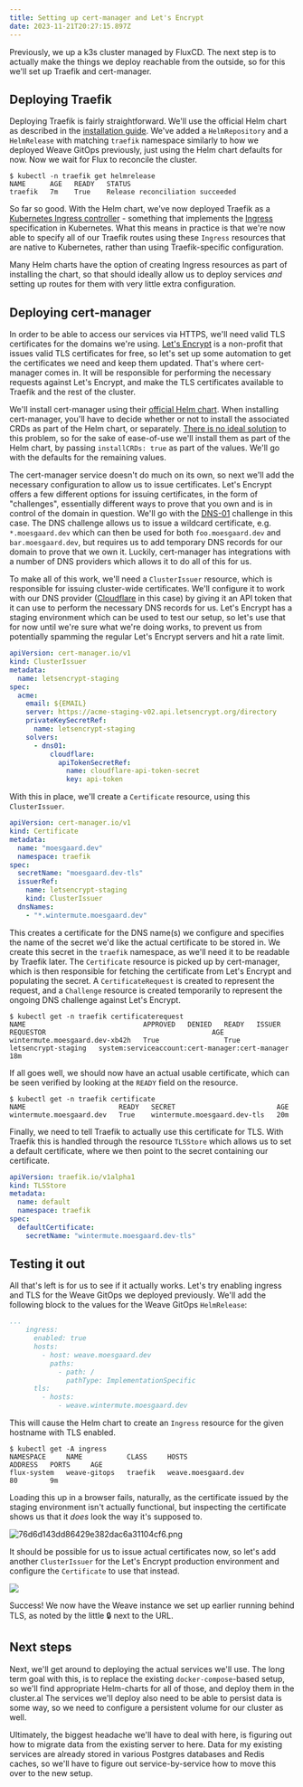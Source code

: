 ```yaml
---
title: Setting up cert-manager and Let's Encrypt
date: 2023-11-21T20:27:15.897Z
---
```

Previously, we up a k3s cluster managed by FluxCD. The next step is to actually make the things we deploy reachable from the outside, so for this we'll set up Traefik and cert-manager.

## Deploying Traefik

Deploying Traefik is fairly straightforward. We'll use the official Helm chart as described in the [installation guide](https://doc.traefik.io/traefik/getting-started/install-traefik/#use-the-helm-chart). 
We've added a `HelmRepository` and a `HelmRelease` with matching `traefik` namespace similarly to how we deployed Weave GitOps previously, just using the Helm chart defaults for now. Now we wait for Flux to reconcile the cluster.

```shell
$ kubectl -n traefik get helmrelease
NAME      AGE   READY   STATUS
traefik   7m    True    Release reconciliation succeeded
```

So far so good. With the Helm chart, we've now deployed Traefik as a [Kubernetes Ingress controller](https://doc.traefik.io/traefik/providers/kubernetes-ingress/) - something that implements the [Ingress](https://kubernetes.io/docs/concepts/services-networking/ingress/) specification in Kubernetes. What this means in practice is that we're now able to specify all of our Traefik routes using these `Ingress` resources that are native to Kubernetes, rather than using Traefik-specific configuration.

Many Helm charts have the option of creating Ingress resources as part of installing the chart, so that should ideally allow us to deploy services *and* setting up routes for them with very little extra configuration.

## Deploying cert-manager

In order to be able to access our services via HTTPS, we'll need valid TLS certificates for the domains we're using. [Let's Encrypt](https://letsencrypt.org/) is a non-profit that issues valid TLS certificates for free, so let's set up some automation to get the certificates we need and keep them updated. That's where cert-manager comes in. It will be responsible for performing the necessary requests against Let's Encrypt, and make the TLS certificates available to Traefik and the rest of the cluster.

We'll install cert-manager using their [official Helm chart](https://cert-manager.io/docs/installation/helm/). When installing cert-manager, you'll have to decide whether or not to install the associated CRDs as part of the Helm chart, or separately. [There is no ideal solution](https://cert-manager.io/docs/installation/helm/#crd-considerations) to this problem, so for the sake of ease-of-use we'll install them as part of the Helm chart, by passing `installCRDs: true` as part of the values. We'll go with the defaults for the remaining values.

The cert-manager service doesn't do much on its own, so next we'll add the necessary configuration to allow us to issue certificates. Let's Encrypt offers a few different options for issuing certificates, in the form of "challenges", essentially different ways to prove that you own and is in control of the domain in question. We'll go with the [DNS-01](https://letsencrypt.org/docs/challenge-types/#dns-01-challenge) challenge in this case. The DNS challenge allows us to issue a wildcard certificate, e.g. `*.moesgaard.dev` which can then be used for both `foo.moesgaard.dev` and `bar.moesgaard.dev`, but requires us to add temporary DNS records for our domain to prove that we own it. Luckily, cert-manager has integrations with a number of DNS providers which allows it to do all of this for us.

To make all of this work, we'll need a `ClusterIssuer` resource, which is responsible for issuing cluster-wide certificates. We'll configure it to work with our DNS provider ([Cloudflare](https://cert-manager.io/docs/configuration/acme/dns01/cloudflare/) in this case) by giving it an API token that it can use to perform the necessary DNS records for us. Let's Encrypt has a staging environment which can be used to test our setup, so let's use that for now until we're sure what we're doing works, to prevent us from potentially spamming the regular Let's Encrypt servers and hit a rate limit.

```yaml
apiVersion: cert-manager.io/v1
kind: ClusterIssuer
metadata:
  name: letsencrypt-staging
spec:
  acme:
    email: ${EMAIL}
    server: https://acme-staging-v02.api.letsencrypt.org/directory
    privateKeySecretRef:
      name: letsencrypt-staging
    solvers:
      - dns01:
          cloudflare:
            apiTokenSecretRef:
              name: cloudflare-api-token-secret
              key: api-token
```

With this in place, we'll create a `Certificate` resource, using this `ClusterIssuer`.

```yaml
apiVersion: cert-manager.io/v1
kind: Certificate
metadata:
  name: "moesgaard.dev"
  namespace: traefik
spec:
  secretName: "moesgaard.dev-tls"
  issuerRef:
    name: letsencrypt-staging
    kind: ClusterIssuer
  dnsNames:
    - "*.wintermute.moesgaard.dev"
```

This creates a certificate for the DNS name(s) we configure and specifies the name of the secret we'd like the actual certificate to be stored in. We create this secret in the `traefik` namespace, as we'll need it to be readable by Traefik later. The `Certificate` resource is picked up by cert-manager, which is then responsible for fetching the certificate from Let's Encrypt and populating the secret. A `CertificateRequest` is created to represent the request, and a `Challenge` resource is created temporarily to represent the ongoing DNS challenge against Let's Encrypt.

```shell
$ kubectl get -n traefik certificaterequest
NAME                             APPROVED   DENIED   READY   ISSUER                REQUESTOR                                         AGE
wintermute.moesgaard.dev-xb42h   True                True    letsencrypt-staging   system:serviceaccount:cert-manager:cert-manager   18m
```

If all goes well, we should now have an actual usable certificate, which can be seen verified by looking at the `READY` field on the resource.

```shell
$ kubectl get -n traefik certificate
NAME                       READY   SECRET                         AGE
wintermute.moesgaard.dev   True    wintermute.moesgaard.dev-tls   20m
```

Finally, we need to tell Traefik to actually use this certificate for TLS. With Traefik this is handled through the resource `TLSStore` which allows us to set a default certificate, where we then point to the secret containing our certificate.

```yaml
apiVersion: traefik.io/v1alpha1
kind: TLSStore
metadata:
  name: default
  namespace: traefik
spec:
  defaultCertificate:
    secretName: "wintermute.moesgaard.dev-tls"
```

## Testing it out

All that's left is for us to see if it actually works. Let's try enabling ingress and TLS for the Weave GitOps we deployed previously. We'll add the following block to the values for the Weave GitOps `HelmRelease`:

```yaml
...
    ingress:
      enabled: true
      hosts:
        - host: weave.moesgaard.dev
          paths:
            - path: /
              pathType: ImplementationSpecific
      tls:
        - hosts:
            - weave.wintermute.moesgaard.dev
```

This will cause the Helm chart to create an `Ingress` resource for the given hostname with TLS enabled. 

```shell
$ kubectl get -A ingress
NAMESPACE     NAME           CLASS     HOSTS                               ADDRESS   PORTS     AGE
flux-system   weave-gitops   traefik   weave.moesgaard.dev                 80        9m
```

Loading this up in a browser fails, naturally, as the certificate issued by the staging environment isn't actually functional, but inspecting the certificate shows us that it *does* look the way it's supposed to.

![76d6d143dd86429e382dac6a31104cf6.png](/images/le-staging.png)

It should be possible for us to issue actual certificates now, so let's add another `ClusterIssuer` for the Let's Encrypt production environment and configure the `Certificate` to use that instead.

![](/images/cert-success.png)

Success! We now have the Weave instance we set up earlier running behind TLS, as noted by the little 🔒 next to the URL.

## Next steps

Next, we'll get around to deploying the actual services we'll use. The long term goal with this, is to replace the existing `docker-compose`-based setup, so we'll find appropriate Helm-charts for all of those, and deploy them in the cluster.al The services we'll deploy also need to be able to persist data is some way, so we need to configure a persistent volume for our cluster as well.

Ultimately, the biggest headache we'll have to deal with here, is figuring out how to migrate data from the existing server to here. Data for my existing services are already stored in various Postgres databases and Redis caches, so we'll have to figure out service-by-service how to move this over to the new setup.